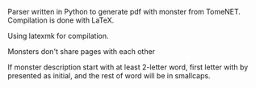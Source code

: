 Parser written in Python to generate pdf with monster from TomeNET.
Compilation is done with LaTeX.

Using latexmk for compilation.

Monsters don't share pages with each other

If monster description start with at least 2-letter word, first letter with by
presented as initial, and the rest of word will be in smallcaps.